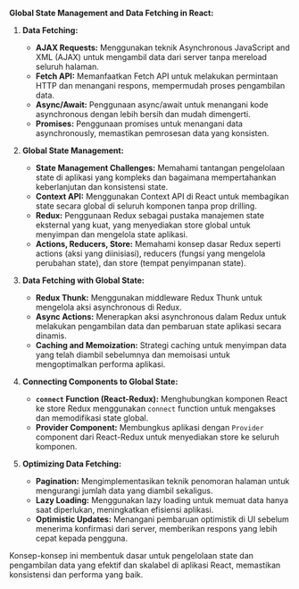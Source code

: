 **Global State Management and Data Fetching in React:**

1. **Data Fetching:**

   - **AJAX Requests:** Menggunakan teknik Asynchronous JavaScript and XML (AJAX) untuk mengambil data dari server tanpa mereload seluruh halaman.
   - **Fetch API:** Memanfaatkan Fetch API untuk melakukan permintaan HTTP dan menangani respons, mempermudah proses pengambilan data.
   - **Async/Await:** Penggunaan async/await untuk menangani kode asynchronous dengan lebih bersih dan mudah dimengerti.
   - **Promises:** Penggunaan promises untuk menangani data asynchronously, memastikan pemrosesan data yang konsisten.

2. **Global State Management:**

   - **State Management Challenges:** Memahami tantangan pengelolaan state di aplikasi yang kompleks dan bagaimana mempertahankan keberlanjutan dan konsistensi state.
   - **Context API:** Menggunakan Context API di React untuk membagikan state secara global di seluruh komponen tanpa prop drilling.
   - **Redux:** Penggunaan Redux sebagai pustaka manajemen state eksternal yang kuat, yang menyediakan store global untuk menyimpan dan mengelola state aplikasi.
   - **Actions, Reducers, Store:** Memahami konsep dasar Redux seperti actions (aksi yang diinisiasi), reducers (fungsi yang mengelola perubahan state), dan store (tempat penyimpanan state).

3. **Data Fetching with Global State:**

   - **Redux Thunk:** Menggunakan middleware Redux Thunk untuk mengelola aksi asynchronous di Redux.
   - **Async Actions:** Menerapkan aksi asynchronous dalam Redux untuk melakukan pengambilan data dan pembaruan state aplikasi secara dinamis.
   - **Caching and Memoization:** Strategi caching untuk menyimpan data yang telah diambil sebelumnya dan memoisasi untuk mengoptimalkan performa aplikasi.

4. **Connecting Components to Global State:**

   - **`connect` Function (React-Redux):** Menghubungkan komponen React ke store Redux menggunakan `connect` function untuk mengakses dan memodifikasi state global.
   - **Provider Component:** Membungkus aplikasi dengan `Provider` component dari React-Redux untuk menyediakan store ke seluruh komponen.

5. **Optimizing Data Fetching:**
   - **Pagination:** Mengimplementasikan teknik penomoran halaman untuk mengurangi jumlah data yang diambil sekaligus.
   - **Lazy Loading:** Menggunakan lazy loading untuk memuat data hanya saat diperlukan, meningkatkan efisiensi aplikasi.
   - **Optimistic Updates:** Menangani pembaruan optimistik di UI sebelum menerima konfirmasi dari server, memberikan respons yang lebih cepat kepada pengguna.

Konsep-konsep ini membentuk dasar untuk pengelolaan state dan pengambilan data yang efektif dan skalabel di aplikasi React, memastikan konsistensi dan performa yang baik.
